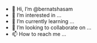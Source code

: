 - 👋 Hi, I’m @bernatshasam
- 👀 I’m interested in ...
- 🌱 I’m currently learning ...
- 💞️ I’m looking to collaborate on ...
- 📫 How to reach me ...

<!---
bernatshasam/bernatshasam is a ✨ special ✨ repository because its `README.md` (this file) appears on your GitHub profile.
You can click the Preview link to take a look at your changes.
--->
